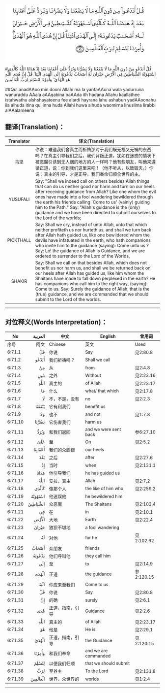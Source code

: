 ![006:071](images/006_071.gif)

#قُلْ أَنَدْعُو مِنْ دُونِ اللَّهِ مَا لَا يَنْفَعُنَا وَلَا يَضُرُّنَا وَنُرَدُّ عَلَىٰ أَعْقَابِنَا بَعْدَ إِذْ هَدَانَا اللَّهُ كَالَّذِي اسْتَهْوَتْهُ الشَّيَاطِينُ فِي الْأَرْضِ حَيْرَانَ لَهُ أَصْحَابٌ يَدْعُونَهُ إِلَى الْهُدَى ائْتِنَا ۗ قُلْ إِنَّ هُدَى اللَّهِ هُوَ الْهُدَىٰ ۖ وَأُمِرْنَا لِنُسْلِمَ لِرَبِّ الْعَالَمِينَ 

##Qul anadAAoo min dooni Allahi ma la yanfaAAuna wala yadurruna wanuraddu AAala aAAqabina baAAda ith hadana Allahu kaallathee istahwathu alshshayateenu fee alardi hayrana lahu ashabun yadAAoonahu ila alhuda itina qul inna huda Allahi huwa alhuda waomirna linuslima lirabbi alAAalameena 

## 翻译(Translation)：

| Translator | 译文(Translation)                                            |
| :--------: | ------------------------------------------------------------ |
|    马坚    | 你说：难道我们舍真主而祈祷那对于我们既无福又无祸的东西吗？在真主引导我们之后，我们背叛正道，犹如在迷惑的情状下被恶魔引诱到无人烟的地方的人一样吗？他有些朋友，叫他来遵循正道，说：你到我们这里来吧！（他不听从，以致毁灭。）你说：真主的引导，才是正导。我们奉命归顺全世界的主。 |
|  YUSUFALI  | Say: "Shall we indeed call on others besides Allah things that can do us neither good nor harm and turn on our heels after receiving guidance from Allah? Like one whom the evil ones have made into a fool wandering bewildered through the earth his friends calling `Come to us' (vainly) guiding him to the Path." Say: "Allah's guidance is the (only) guidance and we have been directed to submit ourselves to the Lord of the worlds; |
| PICKTHALL  | Say: Shall we cry, instead of unto Allah, unto that which neither profiteth us nor hurteth us, and shall we turn back after Allah hath guided us, like one bewildered whom the devils have infatuated in the earth, who hath companions who invite him to the guidance (saying): Come unto us ? Say: Lo! the guidance of Allah is Guidance, and we are ordered to surrender to the Lord of the Worlds, |
|   SHAKIR   | Say: Shall we call on that besides Allah, which does not benefit us nor harm us, and shall we be returned back on our heels after Allah has guided us, like him whom the Shaitans have made to fall down perplexed in the earth? He has companions who call him to the right way, (saying): Come to us. Say: Surely the guidance of Allah, that is the (true) guidance, and we are commanded that we should submit to the Lord of the worlds. |

---

## 对位释义(Words Interpretation)：

| No   | العربية | 中文    | English | 曾用词 |
| ---- | ------: | ------- | ------- | ------ |
| 序号 |    阿文 | Chinese | 英文    | Used   |
| 6:71.1  | قُلْ       | 你说             | Say                   | 见2:80.8   |
| 6:71.2  | أَنَدْعُو    | 我们祈祷吗？     | Shall we call         |            |
| 6:71.3  | مِنْ       | 从               | from                  | 见2:4.8    |
| 6:71.4  | دُونِ      | 之外             | Without               | 见2:23.16  |
| 6:71.5  | اللَّهِ     | 真主的           | of Allah              | 见2:23.17  |
| 6:71.6  | مَا       | 什么             | what/ that which      | 见2:17.8   |
| 6:71.7  | لَا       | 不，不是，没有   | no                    | 见2:2.3    |
| 6:71.8  | يَنْفَعُنَا   | 它有利我们       | benefit us            |            |
| 6:71.9  | وَلَا      | 也不             | and not               | 见1:7.8    |
| 6:71.10 | يَضُرُّنَا    | 它伤害我们       | harm us               |            |
| 6:71.11 | وَنُرَدُّ     | 和我们返回       | and we were sent back | 参6:27.10  |
| 6:71.12 | عَلَىٰ      | 至               | On                    | 见2:5.2    |
| 6:71.13 | أَعْقَابِنَا  | 我们的众脚跟     | our heels             |            |
| 6:71.14 | بَعْدَ      | 之后             | after                 | 见2:27.6   |
| 6:71.15 | إِذْ       | 当时             | when                  | 见2:131.1  |
| 6:71.16 | هَدَانَا    | 他引导我们       | he has guided us      |            |
| 6:71.17 | اللَّهُ     | 安拉，真主       | Allah                 | 见2:7.2    |
| 6:71.18 | كَالَّذِي    | 像那个人         | the like of him who   | 见2:259.2  |
| 6:71.19 | اسْتَهْوَتْهُ  | 他迷误他         | he bewildered him     |            |
| 6:71.20 | الشَّيَاطِينُ | 众恶魔           | The Shaitans          | 见2:102.4  |
| 6:71.21 | فِي       | 在               | in                    | 见2:10.1   |
| 6:71.22 | الْأَرْضِ    | 大地             | Earth                 | 见2:22.4   |
| 6:71.23 | حَيْرَانَ    | 狼狈不堪地       | a fool wandering      |            |
| 6:71.24 | لَهُ       | 对他             | for he                | 见2:102.62 |
| 6:71.25 | أَصْحَابٌ    | 众朋友           | friends               |            |
| 6:71.26 | يَدْعُونَهُ   | 他们呼叫他       | they call him         |            |
| 6:71.27 | إِلَى      | 至               | to                    | 见2:14.9   |
| 6:71.28 | الْهُدَى    | 正道             | the guidance          | 参2:120.15 |
| 6:71.29 | ائْتِنَا    | 你应来至我们     | Come to us            |            |
| 6:71.30 | قُلْ       | 你说             | Say                   | 见2:80.8   |
| 6:71.31 | إِنَّ       | 的确             | surely                | 见2:6.1    |
| 6:71.32 | هُدَى      | 正道，指南，引导 | Guidance              | 见2:2.6    |
| 6:71.33 | اللَّهِ     | 真主的           | of Allah              | 见2:23.17  |
| 6:71.34 | هُوَ       | 他是             | He is                 | 见2:29.1   |
| 6:71.35 | الْهُدَىٰ    | 正道，指南，引导 | the Guidance          | 见2:120.15 |
| 6:71.36 | وَأُمِرْنَا   | 和我们奉命       | and we are commanded  |            |
| 6:71.37 | لِنُسْلِمَ    | 以便我们归顺     | that we should submit |            |
| 6:71.38 | لِرَبِّ      | 至养主           | To the Lord           | 见2:131.8  |
| 6:71.39 | الْعَالَمِينَ | 世界，众世界的   | worlds                | 见1:2.4    |

---
